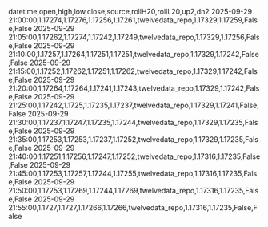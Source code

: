 datetime,open,high,low,close,source,rollH20,rollL20,up2,dn2
2025-09-29 21:00:00,1.17274,1.17276,1.17256,1.17261,twelvedata_repo,1.17329,1.17259,False,False
2025-09-29 21:05:00,1.17262,1.17274,1.17242,1.17249,twelvedata_repo,1.17329,1.17256,False,False
2025-09-29 21:10:00,1.17257,1.17264,1.17251,1.17251,twelvedata_repo,1.17329,1.17242,False,False
2025-09-29 21:15:00,1.17252,1.17262,1.17251,1.17262,twelvedata_repo,1.17329,1.17242,False,False
2025-09-29 21:20:00,1.17264,1.17264,1.17241,1.17243,twelvedata_repo,1.17329,1.17242,False,False
2025-09-29 21:25:00,1.17242,1.1725,1.17235,1.17237,twelvedata_repo,1.17329,1.17241,False,False
2025-09-29 21:30:00,1.17237,1.17247,1.17235,1.17244,twelvedata_repo,1.17329,1.17235,False,False
2025-09-29 21:35:00,1.17253,1.17253,1.17237,1.17252,twelvedata_repo,1.17329,1.17235,False,False
2025-09-29 21:40:00,1.17251,1.17256,1.17247,1.17252,twelvedata_repo,1.17316,1.17235,False,False
2025-09-29 21:45:00,1.17253,1.17257,1.17244,1.17255,twelvedata_repo,1.17316,1.17235,False,False
2025-09-29 21:50:00,1.17253,1.17269,1.17244,1.17269,twelvedata_repo,1.17316,1.17235,False,False
2025-09-29 21:55:00,1.1727,1.1727,1.17266,1.17266,twelvedata_repo,1.17316,1.17235,False,False
